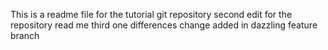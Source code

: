 This is a readme file for the tutorial git repository
second edit for the repository read me
third one differences
change added in dazzling feature branch